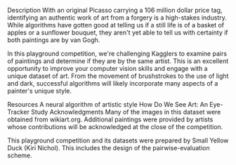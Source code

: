 Description
With an original Picasso carrying a 106 million dollar price tag, identifying an authentic work of art from a forgery is a high-stakes industry. While algorithms have gotten good at telling us if a still life is of a basket of apples or a sunflower bouquet, they aren't yet able to tell us with certainty if both paintings are by van Gogh.  

In this playground competition, we're challenging Kagglers to examine pairs of paintings and determine if they are by the same artist. This is an excellent opportunity to improve your computer vision skills and engage with a unique dataset of art. From the movement of brushstrokes to the use of light and dark, successful algorithms will likely incorporate many aspects of a painter's unique style. 

Resources
A neural algorithm of artistic style
How Do We See Art: An Eye-Tracker Study
Acknowledgments
Many of the images in this dataset were obtained from wikiart.org. Additional paintings were provided by artists whose contributions will be acknowledged at the close of the competition.

This playground competition and its datasets were prepared by Small Yellow Duck (Kiri Nichol). This includes the design of the pairwise-evaluation scheme.
